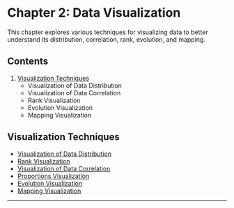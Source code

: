 # Chapter 2: Data Visualization

This chapter explores various techniques for visualizing data to better understand its distribution, correlation, rank, evolution, and mapping.

## Contents

1. [Visualization Techniques](#visualization-techniques)
   - Visualization of Data Distribution
   - Visualization of Data Correlation
   - Rank Visualization
   - Evolution Visualization
   - Mapping Visualization

## Visualization Techniques

   - [Visualization of Data Distribution](./01_Visualization_of_Data_Distribution.ipynb)
   - [Rank Visualization](./02_Rank_Visualization.ipynb)
   - [Visualization of Data Correlation](./03_Visualization_of_Data_Correlation.ipynb)
   - [Proportions Visualization](./04_Visualization_of_Proportions.ipynb)
   - [Evolution Visualization](./05_Evolution_Visualization.ipynb)
   - [Mapping Visualization](./06_Mapping_Visualization.ipynb)

---
